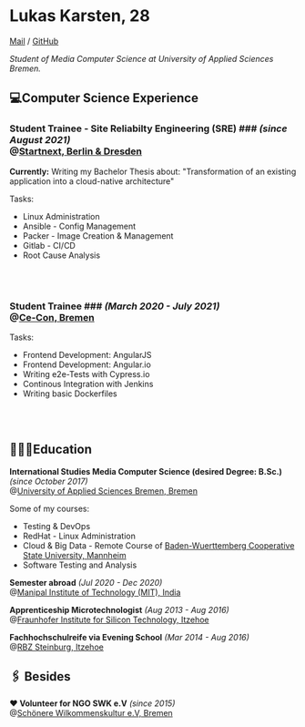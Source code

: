 
# Lukas Karsten, 28
[Mail](mailto:lukas_cv@posteo.de) / [GitHub](https://github.com/LuKar-s)

_Student of Media Computer Science at University of Applied Sciences Bremen._

## 💻Computer Science Experience

### Student Trainee - Site Reliabilty Engineering (SRE) ### _(since August 2021)_ <br> @[Startnext, Berlin & Dresden](https://www.startnext.com/) <br>

**Currently:** Writing my Bachelor Thesis about: "Transformation of an existing application into a cloud-native architecture"

Tasks:
 - Linux Administration
 - Ansible - Config Management
 - Packer - Image Creation & Management 
 - Gitlab - CI/CD
 - Root Cause Analysis
<br>
<br>

### Student Trainee ### _(March 2020 - July 2021)_ <br> @[Ce-Con, Bremen](https://www.ce-con.de/) <br>

Tasks:
 - Frontend Development: AngularJS
 - Frontend Development: Angular.io
 - Writing e2e-Tests with Cypress.io
 - Continous Integration with Jenkins
 - Writing basic Dockerfiles
<br>
<br>

## 👨🏻‍🎓Education

**International Studies Media Computer Science (desired Degree: B.Sc.)** _(since October 2017)_ <br> @[University of Applied Sciences Bremen, Bremen](https://www.hs-bremen.de/internet/en/index.html) <br>

Some of my courses:
  - Testing & DevOps
  - RedHat - Linux Administration
  - Cloud & Big Data - Remote Course of [Baden-Wuerttemberg Cooperative State University, Mannheim](https://www.dhbw.de/english/home)
  - Software Testing and Analysis

**Semester abroad** _(Jul 2020 - Dec 2020)_ <br> @[Manipal Institute of Technology (MIT), India](https://manipal.edu/mit.html)

**Apprenticeship Microtechnologist** _(Aug 2013 - Aug 2016)_ <br> @[Fraunhofer Institute for Silicon Technology, Itzehoe](https://www.isit.fraunhofer.de/en.html) <br>

**Fachhochschulreife via Evening School** _(Mar 2014 - Aug 2016)_  <br> @[RBZ Steinburg, Itzehoe](https://www.rbz-steinburg.de/) <br>

## 🖇 Besides
**❤️ Volunteer for NGO SWK e.V** _(since 2015)_ <br> @[Schönere Wilkommenskultur e.V, Bremen](https://kune-ev.eu/) <br>

